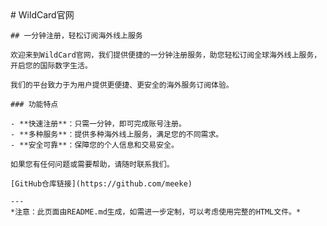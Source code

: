 <!DOCTYPE html>
<html lang="zh-CN">
<head>
    <meta charset="UTF-8">
    <meta name="viewport" content="width=device-width, initial-scale=1.0">
    <meta name="description" content="WildCard官网，提供便捷的一分钟注册服务，助您轻松订阅全球海外线上服务，开启您的国际数字生活。">
    <title>WildCard官网 - 一分钟注册，轻松订阅海外线上服务</title>
</head>
<body>
    # WildCard官网

    ## 一分钟注册，轻松订阅海外线上服务

    欢迎来到WildCard官网，我们提供便捷的一分钟注册服务，助您轻松订阅全球海外线上服务，开启您的国际数字生活。

    我们的平台致力于为用户提供更便捷、更安全的海外服务订阅体验。

    ### 功能特点

    - **快速注册**：只需一分钟，即可完成账号注册。
    - **多种服务**：提供多种海外线上服务，满足您的不同需求。
    - **安全可靠**：保障您的个人信息和交易安全。

    如果您有任何问题或需要帮助，请随时联系我们。

    [GitHub仓库链接](https://github.com/meeke)

    ---
    *注意：此页面由README.md生成，如需进一步定制，可以考虑使用完整的HTML文件。*
</body>
</html>
